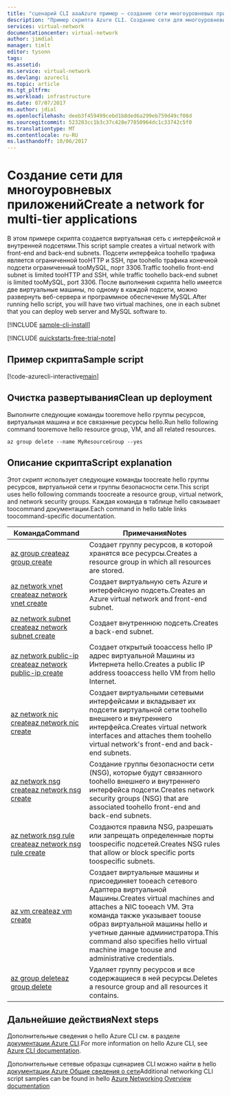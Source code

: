 ```yaml
---
title: "сценарий CLI aaaAzure пример — создание сети многоуровневых приложений | Документы Microsoft"
description: "Пример скрипта Azure CLI. Создание сети для многоуровневых приложений."
services: virtual-network
documentationcenter: virtual-network
author: jimdial
manager: timlt
editor: tysonn
tags: 
ms.assetid: 
ms.service: virtual-network
ms.devlang: azurecli
ms.topic: article
ms.tgt_pltfrm: 
ms.workload: infrastructure
ms.date: 07/07/2017
ms.author: jdial
ms.openlocfilehash: deeb3f459499cebd1b8ded6a299eb759d49cf08d
ms.sourcegitcommit: 523283cc1b3c37c428e77850964dc1c33742c5f0
ms.translationtype: MT
ms.contentlocale: ru-RU
ms.lasthandoff: 10/06/2017
---
```

# <a name="create-a-network-for-multi-tier-applications"></a><span data-ttu-id="bd05a-103">Создание сети для многоуровневых приложений</span><span class="sxs-lookup"><span data-stu-id="bd05a-103">Create a network for multi-tier applications</span></span>

<span data-ttu-id="bd05a-104">В этом примере скрипта создается виртуальная сеть с интерфейсной и внутренней подсетями.</span><span class="sxs-lookup"><span data-stu-id="bd05a-104">This script sample creates a virtual network with front-end and back-end subnets.</span></span> <span data-ttu-id="bd05a-105">Подсети интерфейса toohello трафика является ограниченной tooHTTP и SSH, при toohello трафика конечной подсети ограниченный tooMySQL, порт 3306.</span><span class="sxs-lookup"><span data-stu-id="bd05a-105">Traffic toohello front-end subnet is limited tooHTTP and SSH, while traffic toohello back-end subnet is limited tooMySQL, port 3306.</span></span> <span data-ttu-id="bd05a-106">После выполнения скрипта hello имеется две виртуальные машины, по одному в каждой подсети, можно развернуть веб-сервера и программное обеспечение MySQL.</span><span class="sxs-lookup"><span data-stu-id="bd05a-106">After running hello script, you will have two virtual machines, one in each subnet that you can deploy web server and MySQL software to.</span></span>

[!INCLUDE [sample-cli-install](../../../includes/sample-cli-install.md)]

[!INCLUDE [quickstarts-free-trial-note](../../../includes/quickstarts-free-trial-note.md)]


## <a name="sample-script"></a><span data-ttu-id="bd05a-107">Пример скрипта</span><span class="sxs-lookup"><span data-stu-id="bd05a-107">Sample script</span></span>


[!code-azurecli-interactive[main](../../../cli_scripts/virtual-network/virtual-network-multi-tier-application/virtual-network-multi-tier-application.sh  "Virtual network for multi-tier application")]

## <a name="clean-up-deployment"></a><span data-ttu-id="bd05a-108">Очистка развертывания</span><span class="sxs-lookup"><span data-stu-id="bd05a-108">Clean up deployment</span></span> 

<span data-ttu-id="bd05a-109">Выполните следующие команды tooremove hello группы ресурсов, виртуальная машина и все связанные ресурсы hello.</span><span class="sxs-lookup"><span data-stu-id="bd05a-109">Run hello following command tooremove hello resource group, VM, and all related resources.</span></span>

```azurecli
az group delete --name MyResourceGroup --yes
```

## <a name="script-explanation"></a><span data-ttu-id="bd05a-110">Описание скрипта</span><span class="sxs-lookup"><span data-stu-id="bd05a-110">Script explanation</span></span>

<span data-ttu-id="bd05a-111">Этот скрипт использует следующие команды toocreate hello группы ресурсов, виртуальной сети и группы безопасности сети.</span><span class="sxs-lookup"><span data-stu-id="bd05a-111">This script uses hello following commands toocreate a resource group, virtual network,  and network security groups.</span></span> <span data-ttu-id="bd05a-112">Каждая команда в таблице hello связывает toocommand документации.</span><span class="sxs-lookup"><span data-stu-id="bd05a-112">Each command in hello table links toocommand-specific documentation.</span></span>

| <span data-ttu-id="bd05a-113">Команда</span><span class="sxs-lookup"><span data-stu-id="bd05a-113">Command</span></span> | <span data-ttu-id="bd05a-114">Примечания</span><span class="sxs-lookup"><span data-stu-id="bd05a-114">Notes</span></span> |
|---|---|
| [<span data-ttu-id="bd05a-115">az group create</span><span class="sxs-lookup"><span data-stu-id="bd05a-115">az group create</span></span>](/cli/azure/group#create) | <span data-ttu-id="bd05a-116">Создает группу ресурсов, в которой хранятся все ресурсы.</span><span class="sxs-lookup"><span data-stu-id="bd05a-116">Creates a resource group in which all resources are stored.</span></span> |
| [<span data-ttu-id="bd05a-117">az network vnet create</span><span class="sxs-lookup"><span data-stu-id="bd05a-117">az network vnet create</span></span>](/cli/azure/network/vnet#create) | <span data-ttu-id="bd05a-118">Создает виртуальную сеть Azure и интерфейсную подсеть.</span><span class="sxs-lookup"><span data-stu-id="bd05a-118">Creates an Azure virtual network and front-end subnet.</span></span> |
| [<span data-ttu-id="bd05a-119">az network subnet create</span><span class="sxs-lookup"><span data-stu-id="bd05a-119">az network subnet create</span></span>](/cli/azure/network/vnet/subnet#create) | <span data-ttu-id="bd05a-120">Создает внутреннюю подсеть.</span><span class="sxs-lookup"><span data-stu-id="bd05a-120">Creates a back-end subnet.</span></span> |
| [<span data-ttu-id="bd05a-121">az network public-ip create</span><span class="sxs-lookup"><span data-stu-id="bd05a-121">az network public-ip create</span></span>](/cli/azure/network/public-ip#create) | <span data-ttu-id="bd05a-122">Создает открытый tooaccess hello IP адрес виртуальной Машины из Интернета hello.</span><span class="sxs-lookup"><span data-stu-id="bd05a-122">Creates a public IP address tooaccess hello VM from hello Internet.</span></span> |
| [<span data-ttu-id="bd05a-123">az network nic create</span><span class="sxs-lookup"><span data-stu-id="bd05a-123">az network nic create</span></span>](/cli/azure/network/nic#create) | <span data-ttu-id="bd05a-124">Создает виртуальными сетевыми интерфейсами и вкладывает их подсети виртуальной сети toohello внешнего и внутреннего интерфейса.</span><span class="sxs-lookup"><span data-stu-id="bd05a-124">Creates virtual network interfaces and attaches them toohello virtual network's front-end and back-end subnets.</span></span> |
| [<span data-ttu-id="bd05a-125">az network nsg create</span><span class="sxs-lookup"><span data-stu-id="bd05a-125">az network nsg create</span></span>](/cli/azure/network/nsg#create) | <span data-ttu-id="bd05a-126">Создание группы безопасности сети (NSG), которые будут связанного toohello внешнего и внутреннего интерфейса подсети.</span><span class="sxs-lookup"><span data-stu-id="bd05a-126">Creates network security groups (NSG) that are associated toohello front-end and back-end subnets.</span></span> |
| [<span data-ttu-id="bd05a-127">az network nsg rule create</span><span class="sxs-lookup"><span data-stu-id="bd05a-127">az network nsg rule create</span></span>](/cli/azure/network/nsg/rule#create) |<span data-ttu-id="bd05a-128">Создаются правила NSG, разрешать или запрещать определенные порты toospecific подсетей.</span><span class="sxs-lookup"><span data-stu-id="bd05a-128">Creates NSG rules that allow or block specific ports toospecific subnets.</span></span> |
| [<span data-ttu-id="bd05a-129">az vm create</span><span class="sxs-lookup"><span data-stu-id="bd05a-129">az vm create</span></span>](/cli/azure/vm#create) | <span data-ttu-id="bd05a-130">Создает виртуальные машины и присоединяет tooeach сетевого Адаптера виртуальной Машины.</span><span class="sxs-lookup"><span data-stu-id="bd05a-130">Creates virtual machines and attaches a NIC tooeach VM.</span></span> <span data-ttu-id="bd05a-131">Эта команда также указывает toouse образ виртуальной машины hello и учетные данные администратора.</span><span class="sxs-lookup"><span data-stu-id="bd05a-131">This command also specifies hello virtual machine image toouse and administrative credentials.</span></span> |
| [<span data-ttu-id="bd05a-132">az group delete</span><span class="sxs-lookup"><span data-stu-id="bd05a-132">az group delete</span></span>](/cli/azure/group#delete) | <span data-ttu-id="bd05a-133">Удаляет группу ресурсов и все содержащиеся в ней ресурсы.</span><span class="sxs-lookup"><span data-stu-id="bd05a-133">Deletes a resource group and all resources it contains.</span></span> |

## <a name="next-steps"></a><span data-ttu-id="bd05a-134">Дальнейшие действия</span><span class="sxs-lookup"><span data-stu-id="bd05a-134">Next steps</span></span>

<span data-ttu-id="bd05a-135">Дополнительные сведения о hello Azure CLI см. в разделе [документации Azure CLI](/cli/azure/overview).</span><span class="sxs-lookup"><span data-stu-id="bd05a-135">For more information on hello Azure CLI, see [Azure CLI documentation](/cli/azure/overview).</span></span>

<span data-ttu-id="bd05a-136">Дополнительные сетевые образцы сценариев CLI можно найти в hello [документации Azure Общие сведения о сети](../cli-samples.md)</span><span class="sxs-lookup"><span data-stu-id="bd05a-136">Additional networking CLI script samples can be found in hello [Azure Networking Overview documentation](../cli-samples.md)</span></span>
